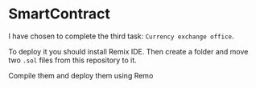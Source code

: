 # SmartContract

I have chosen to complete the third task: `Currency exchange office`.

To deploy it you should install Remix IDE. Then create a folder and move two `.sol` files from this repository to it.

Compile them and deploy them using Remo
